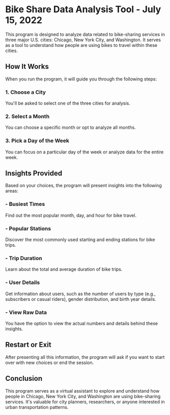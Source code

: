 # Bike Share Data Analysis Tool - July 15, 2022

This program is designed to analyze data related to bike-sharing services in three major U.S. cities: Chicago, New York City, and Washington. It serves as a tool to understand how people are using bikes to travel within these cities.

## How It Works

When you run the program, it will guide you through the following steps:

### 1. Choose a City
You'll be asked to select one of the three cities for analysis.

### 2. Select a Month
You can choose a specific month or opt to analyze all months.

### 3. Pick a Day of the Week
You can focus on a particular day of the week or analyze data for the entire week.

## Insights Provided

Based on your choices, the program will present insights into the following areas:

### - Busiest Times
Find out the most popular month, day, and hour for bike travel.

### - Popular Stations
Discover the most commonly used starting and ending stations for bike trips.

### - Trip Duration
Learn about the total and average duration of bike trips.

### - User Details
Get information about users, such as the number of users by type (e.g., subscribers or casual riders), gender distribution, and birth year details.

### - View Raw Data
You have the option to view the actual numbers and details behind these insights.

## Restart or Exit
After presenting all this information, the program will ask if you want to start over with new choices or end the session.

## Conclusion
This program serves as a virtual assistant to explore and understand how people in Chicago, New York City, and Washington are using bike-sharing services. It's valuable for city planners, researchers, or anyone interested in urban transportation patterns.
